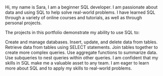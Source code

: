Hi, my name is Sara, I am a beginner SQL developer. I am passionate about data and using SQL to help solve real-world problems. I have learned SQL through a variety of online courses and tutorials, as well as through personal projects.

The projects in this portfolio demonstrate my ability to use SQL to:

Create and manage databases.
Insert, update, and delete data from tables.
Retrieve data from tables using SELECT statements.
Join tables together to create more complex queries.
Use aggregate functions to summarize data.
Use subqueries to nest queries within other queries.
I am confident that my skills in SQL make me a valuable asset to any team. I am eager to learn more about SQL and to apply my skills to real-world problems.
